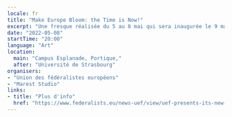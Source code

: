 ```yaml
---
locale: fr
title: "Make Europe Bloom: the Time is Now!"
excerpt: "Une fresque réalisée du 5 au 8 mai qui sera inaugurée le 9 mai 2022. Elle reflète les sentiments des Européens à partir d'enquêtes en ligne, pour souligner l’importance de la Conférence sur l’avenir de l’Europe et la mobilisation des citoyens."
date: "2022-05-08"
startTime: "20:00"
language: "Art"
location:
  main: "Campus Esplanade, Portique,"
  after: "Université de Strasbourg"
organisers:
- "Union des fédéralistes européens"
- "Marest Studio"
links:
- title: "Plus d'info"
  href: "https://www.federalists.eu/news-uef/view/uef-presents-its-new-project-make-europe-bloom-the-time-is-now"
---
```

